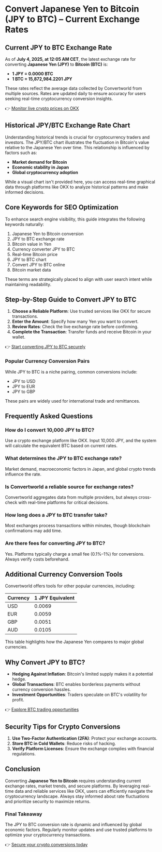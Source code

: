# Convert Japanese Yen to Bitcoin (JPY to BTC) – Current Exchange Rates  

## Current JPY to BTC Exchange Rate  

As of **July 4, 2025, at 12:05 AM CET**, the latest exchange rate for converting **Japanese Yen (JPY)** to **Bitcoin (BTC)** is:  

- **1 JPY = 0.0000 BTC**  
- **1 BTC = 15,872,984.2201 JPY**  

These rates reflect the average data collected by Convertworld from multiple sources. Rates are updated daily to ensure accuracy for users seeking real-time cryptocurrency conversion insights.  

👉 [Monitor live crypto prices on OKX](https://bit.ly/okx-bonus)  

## Historical JPY/BTC Exchange Rate Chart  

Understanding historical trends is crucial for cryptocurrency traders and investors. The JPY/BTC chart illustrates the fluctuation in Bitcoin's value relative to the Japanese Yen over time. This relationship is influenced by factors such as:  

- **Market demand for Bitcoin**  
- **Economic stability in Japan**  
- **Global cryptocurrency adoption**  

While a visual chart isn't provided here, you can access real-time graphical data through platforms like OKX to analyze historical patterns and make informed decisions.  

## Core Keywords for SEO Optimization  
To enhance search engine visibility, this guide integrates the following keywords naturally:  
1. Japanese Yen to Bitcoin conversion  
2. JPY to BTC exchange rate  
3. Bitcoin value in Yen  
4. Currency converter JPY to BTC  
5. Real-time Bitcoin price  
6. JPY to BTC chart  
7. Convert JPY to BTC online  
8. Bitcoin market data  

These terms are strategically placed to align with user search intent while maintaining readability.  

## Step-by-Step Guide to Convert JPY to BTC  

1. **Choose a Reliable Platform**: Use trusted services like OKX for secure transactions.  
2. **Enter the Amount**: Specify how many Yen you want to convert.  
3. **Review Rates**: Check the live exchange rate before confirming.  
4. **Complete the Transaction**: Transfer funds and receive Bitcoin in your wallet.  

👉 [Start converting JPY to BTC securely](https://bit.ly/okx-bonus)  

### Popular Currency Conversion Pairs  
While JPY to BTC is a niche pairing, common conversions include:  
- JPY to USD  
- JPY to EUR  
- JPY to GBP  

These pairs are widely used for international trade and remittances.  

## Frequently Asked Questions  

### **How do I convert 10,000 JPY to BTC?**  
Use a crypto exchange platform like OKX. Input 10,000 JPY, and the system will calculate the equivalent BTC based on current rates.  

### **What determines the JPY to BTC exchange rate?**  
Market demand, macroeconomic factors in Japan, and global crypto trends influence the rate.  

### **Is Convertworld a reliable source for exchange rates?**  
Convertworld aggregates data from multiple providers, but always cross-check with real-time platforms for critical decisions.  

### **How long does a JPY to BTC transfer take?**  
Most exchanges process transactions within minutes, though blockchain confirmations may add time.  

### **Are there fees for converting JPY to BTC?**  
Yes. Platforms typically charge a small fee (0.1%–1%) for conversions. Always verify costs beforehand.  

## Additional Currency Conversion Tools  

Convertworld offers tools for other popular currencies, including:  

| Currency | 1 JPY Equivalent |  
|----------|------------------|  
| USD      | 0.0069           |  
| EUR      | 0.0059           |  
| GBP      | 0.0051           |  
| AUD      | 0.0105           |  

This table highlights how the Japanese Yen compares to major global currencies.  

## Why Convert JPY to BTC?  

- **Hedging Against Inflation**: Bitcoin's limited supply makes it a potential hedge.  
- **Global Transactions**: BTC enables borderless payments without currency conversion hassles.  
- **Investment Opportunities**: Traders speculate on BTC's volatility for profit.  

👉 [Explore BTC trading opportunities](https://bit.ly/okx-bonus)  

## Security Tips for Crypto Conversions  

1. **Use Two-Factor Authentication (2FA)**: Protect your exchange accounts.  
2. **Store BTC in Cold Wallets**: Reduce risks of hacking.  
3. **Verify Platform Licenses**: Ensure the exchange complies with financial regulations.  

## Conclusion  

Converting **Japanese Yen to Bitcoin** requires understanding current exchange rates, market trends, and secure platforms. By leveraging real-time data and reliable services like OKX, users can efficiently navigate the cryptocurrency landscape. Always stay informed about rate fluctuations and prioritize security to maximize returns.  

### Final Takeaway  

The JPY to BTC conversion rate is dynamic and influenced by global economic factors. Regularly monitor updates and use trusted platforms to optimize your cryptocurrency transactions.  

👉 [Secure your crypto conversions today](https://bit.ly/okx-bonus)